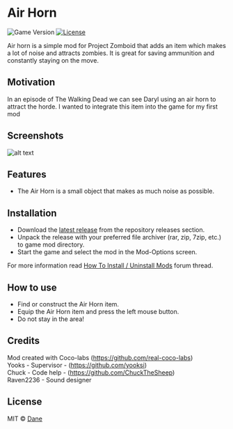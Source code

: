 # Air Horn

![Game Version](https://img.shields.io/badge/PZ%20Version-IWBUMS%3A%2041.50-red) [![License](https://img.shields.io/github/license/yooksi/pz-zmod)](https://www.gnu.org/licenses/)

Air horn is a simple mod for Project Zomboid that adds an item which makes a lot of noise and attracts zombies. It is great for saving ammunition and constantly staying on the move.

## Motivation

In an episode of The Walking Dead we can see Daryl using an air horn to attract the horde. 
I wanted to integrate this item into the game for my first mod

## Screenshots

![alt text](https://i.ibb.co/MV3rp2r/airhorn.jpg)

## Features

- The Air Horn is a small object that makes as much noise as possible.  

## Installation

- Download the [latest release](https://github.com/yooksi/pz-zmod/releases/latest) from the repository releases section.
- Unpack the release with your preferred file archiver (rar, zip, 7zip, etc.) to game mod directory.
- Start the game and select the mod in the Mod-Options screen.

For more information read [How To Install / Uninstall Mods](https://theindiestone.com/forums/index.php?/topic/1395-how-to-install-uninstall-mods/) forum thread.

## How to use

- Find or construct the Air Horn item.
- Equip the Air Horn item and press the left mouse button.
- Do not stay in the area!

## Credits

Mod created with Coco-labs (https://github.com/real-coco-labs)  
Yooks - Supervisor - (https://github.com/yooksi)  
Chuck - Code help - (https://github.com/ChuckTheSheep)  
Raven2236 - Sound designer

## License
MIT © [Dane](https://github.com/DaneTank)